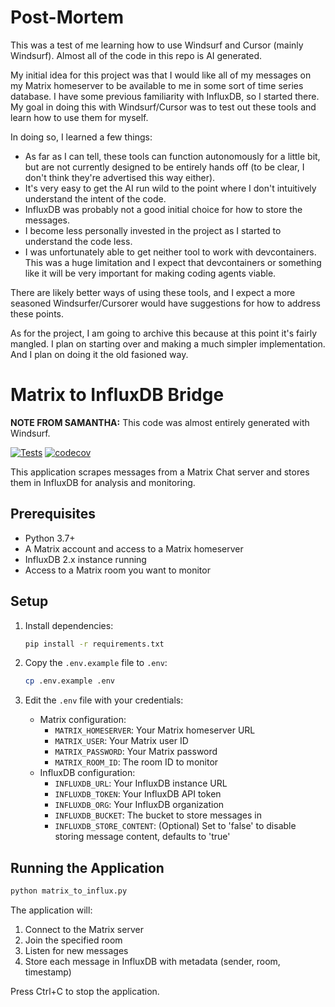 # Post-Mortem

This was a test of me learning how to use Windsurf and Cursor (mainly Windsurf). Almost all of the code in this repo is AI generated.

My initial idea for this project was that I would like all of my messages on my Matrix homeserver to be available to me in some sort of time series database. I have some previous familiarity with InfluxDB, so I started there. My goal in doing this with Windsurf/Cursor was to test out these tools and learn how to use them for myself.

In doing so, I learned a few things:
- As far as I can tell, these tools can function autonomously for a little bit, but are not currently designed to be entirely hands off (to be clear, I don't think they're advertised this way either).
- It's very easy to get the AI run wild to the point where I don't intuitively understand the intent of the code.
- InfluxDB was probably not a good initial choice for how to store the messages.
- I become less personally invested in the project as I started to understand the code less.
- I was unfortunately able to get neither tool to work with devcontainers. This was a huge limitation and I expect that devcontainers or something like it will be very important for making coding agents viable.

There are likely better ways of using these tools, and I expect a more seasoned Windsurfer/Cursorer would have suggestions for how to address these points.

As for the project, I am going to archive this because at this point it's fairly mangled. I plan on starting over and making a much simpler implementation. And I plan on doing it the old fasioned way.

# Matrix to InfluxDB Bridge

**NOTE FROM SAMANTHA:** This code was almost entirely generated with Windsurf.

[![Tests](https://github.com/samanthavbarron/matrix-to-influxdb/actions/workflows/tests.yml/badge.svg)](https://github.com/samanthavbarron/matrix-to-influxdb/actions/workflows/tests.yml)
[![codecov](https://codecov.io/gh/samanthavbarron/matrix-to-influxdb/branch/main/graph/badge.svg)](https://codecov.io/gh/samanthavbarron/matrix-to-influxdb)

This application scrapes messages from a Matrix Chat server and stores them in InfluxDB for analysis and monitoring.

## Prerequisites

- Python 3.7+
- A Matrix account and access to a Matrix homeserver
- InfluxDB 2.x instance running
- Access to a Matrix room you want to monitor

## Setup

1. Install dependencies:
   ```bash
   pip install -r requirements.txt
   ```

2. Copy the `.env.example` file to `.env`:
   ```bash
   cp .env.example .env
   ```

3. Edit the `.env` file with your credentials:
   - Matrix configuration:
     - `MATRIX_HOMESERVER`: Your Matrix homeserver URL
     - `MATRIX_USER`: Your Matrix user ID
     - `MATRIX_PASSWORD`: Your Matrix password
     - `MATRIX_ROOM_ID`: The room ID to monitor
   - InfluxDB configuration:
     - `INFLUXDB_URL`: Your InfluxDB instance URL
     - `INFLUXDB_TOKEN`: Your InfluxDB API token
     - `INFLUXDB_ORG`: Your InfluxDB organization
     - `INFLUXDB_BUCKET`: The bucket to store messages in
     - `INFLUXDB_STORE_CONTENT`: (Optional) Set to 'false' to disable storing message content, defaults to 'true'

## Running the Application

```bash
python matrix_to_influx.py
```

The application will:
1. Connect to the Matrix server
2. Join the specified room
3. Listen for new messages
4. Store each message in InfluxDB with metadata (sender, room, timestamp)

Press Ctrl+C to stop the application.
